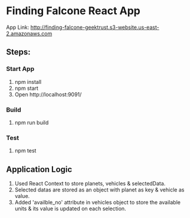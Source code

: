 # Finding Falcone React App 

 App Link: http://finding-falcone-geektrust.s3-website.us-east-2.amazonaws.com

## Steps:

### Start App

1) npm install
2) npm start
3) Open  http://localhost:9091/

### Build
1) npm run build

### Test
1) npm test

## Application Logic
1) Used React Context to store planets, vehicles & selectedData.
2) Selected datas are stored as an object with planet as key & vehicle as value.
3) Added 'availble_no' attribute in vehicles object to store the available units & its value is updated on each selection.